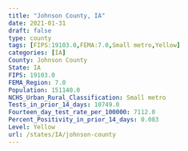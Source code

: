 ```yaml
---
title: "Johnson County, IA"
date: 2021-01-31
draft: false
type: county
tags: [FIPS:19103.0,FEMA:7.0,Small metro,Yellow]
categories: [IA]
County: Johnson County
State: IA
FIPS: 19103.0
FEMA_Region: 7.0
Population: 151140.0
NCHS_Urban_Rural_Classification: Small metro
Tests_in_prior_14_days: 10749.0
Fourteen_day_test_rate_per_100000: 7112.0
Percent_Positivity_in_prior_14_days: 0.083
Level: Yellow
url: /states/IA/johnson-county
---
```



